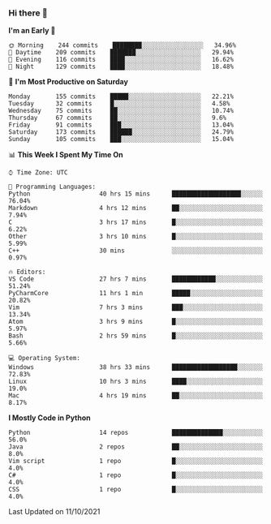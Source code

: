 ### Hi there 👋

<!--START_SECTION:waka-->
**I'm an Early 🐤** 

```text
🌞 Morning    244 commits    ████████░░░░░░░░░░░░░░░░░   34.96% 
🌆 Daytime    209 commits    ███████░░░░░░░░░░░░░░░░░░   29.94% 
🌃 Evening    116 commits    ████░░░░░░░░░░░░░░░░░░░░░   16.62% 
🌙 Night      129 commits    ████░░░░░░░░░░░░░░░░░░░░░   18.48%

```
📅 **I'm Most Productive on Saturday** 

```text
Monday       155 commits    █████░░░░░░░░░░░░░░░░░░░░   22.21% 
Tuesday      32 commits     █░░░░░░░░░░░░░░░░░░░░░░░░   4.58% 
Wednesday    75 commits     ██░░░░░░░░░░░░░░░░░░░░░░░   10.74% 
Thursday     67 commits     ██░░░░░░░░░░░░░░░░░░░░░░░   9.6% 
Friday       91 commits     ███░░░░░░░░░░░░░░░░░░░░░░   13.04% 
Saturday     173 commits    ██████░░░░░░░░░░░░░░░░░░░   24.79% 
Sunday       105 commits    ███░░░░░░░░░░░░░░░░░░░░░░   15.04%

```


📊 **This Week I Spent My Time On** 

```text
⌚︎ Time Zone: UTC

💬 Programming Languages: 
Python                   40 hrs 15 mins      ███████████████████░░░░░░   76.04% 
Markdown                 4 hrs 12 mins       ██░░░░░░░░░░░░░░░░░░░░░░░   7.94% 
C                        3 hrs 17 mins       █░░░░░░░░░░░░░░░░░░░░░░░░   6.22% 
Other                    3 hrs 10 mins       █░░░░░░░░░░░░░░░░░░░░░░░░   5.99% 
C++                      30 mins             ░░░░░░░░░░░░░░░░░░░░░░░░░   0.97%

🔥 Editors: 
VS Code                  27 hrs 7 mins       ████████████░░░░░░░░░░░░░   51.24% 
PyCharmCore              11 hrs 1 min        █████░░░░░░░░░░░░░░░░░░░░   20.82% 
Vim                      7 hrs 3 mins        ███░░░░░░░░░░░░░░░░░░░░░░   13.34% 
Atom                     3 hrs 9 mins        █░░░░░░░░░░░░░░░░░░░░░░░░   5.97% 
Bash                     2 hrs 59 mins       █░░░░░░░░░░░░░░░░░░░░░░░░   5.66%

💻 Operating System: 
Windows                  38 hrs 33 mins      ██████████████████░░░░░░░   72.83% 
Linux                    10 hrs 3 mins       ████░░░░░░░░░░░░░░░░░░░░░   19.0% 
Mac                      4 hrs 19 mins       ██░░░░░░░░░░░░░░░░░░░░░░░   8.17%

```

**I Mostly Code in Python** 

```text
Python                   14 repos            ██████████████░░░░░░░░░░░   56.0% 
Java                     2 repos             ██░░░░░░░░░░░░░░░░░░░░░░░   8.0% 
Vim script               1 repo              █░░░░░░░░░░░░░░░░░░░░░░░░   4.0% 
C#                       1 repo              █░░░░░░░░░░░░░░░░░░░░░░░░   4.0% 
CSS                      1 repo              █░░░░░░░░░░░░░░░░░░░░░░░░   4.0%

```



 Last Updated on 11/10/2021
<!--END_SECTION:waka-->

<!--
**e1630m/e1630m** is a ✨ _special_ ✨ repository because its `README.md` (this file) appears on your GitHub profile.

Here are some ideas to get you started:

- 🔭 I’m currently working on ...
- 🌱 I’m currently learning ...
- 👯 I’m looking to collaborate on ...
- 🤔 I’m looking for help with ...
- 💬 Ask me about ...
- 📫 How to reach me: ...
- 😄 Pronouns: ...
- ⚡ Fun fact: ...
-->
